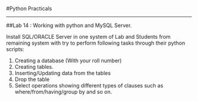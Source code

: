 #Python Practicals

---
##Lab 14 : Working with python and MySQL Server.


Install SQL/ORACLE Server in one system of Lab and Students from remaining system with try to perform following tasks through their python scripts:


1. Creating a database (With your roll number)
2. Creating tables.
3. Inserting/Updating data from the tables
4. Drop the table
5. Select operations showing different types of clauses such as where/from/having/group by and so on.
